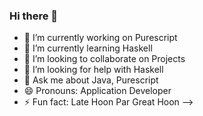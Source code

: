 ### Hi there 👋

- 🔭 I’m currently working on Purescript
- 🌱 I’m currently learning Haskell
- 👯 I’m looking to collaborate on Projects 
- 🤔 I’m looking for help with Haskell
- 💬 Ask me about Java, Purescript
- 😄 Pronouns: Application Developer
- ⚡ Fun fact: Late Hoon Par Great Hoon
-->
